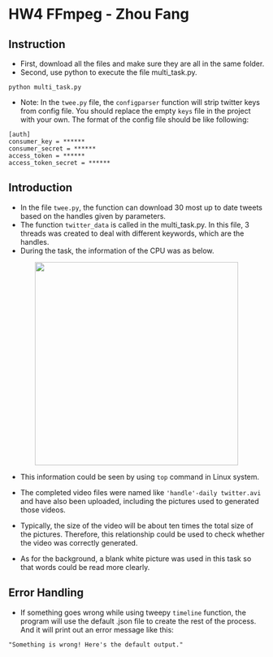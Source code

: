 # HW4 FFmpeg - Zhou Fang
## Instruction
- First, download all the files and make sure they are all in the same folder.
- Second, use python to execute the file multi_task.py.
```
python multi_task.py
```
- Note: In the `twee.py` file, the `configparser` function will strip twitter keys from config file. You should replace the empty `keys` file in the project with your own. The format of the config file should be like following:
```
[auth]
consumer_key = ******
consumer_secret = ******
access_token = ******
access_token_secret = ******
```

## Introduction
- In the file `twee.py`, the function can download 30 most up to date tweets based on the handles given by parameters.
- The function `twitter_data` is called in the multi_task.py. In this file, 3 threads was created to deal with different keywords, which are the handles.
- During the task, the information of the CPU was as below.
<p align="middle">
  <img src= "https://github.com/BUEC500C1/video-fzx2666/blob/master/CPU-info.png" width= 400>
 </p>
 
- This information could be seen by using `top` command in Linux system.

- The completed video files were named like `'handle'-daily twitter.avi` and have also been uploaded, including the pictures used to generated those videos. 
- Typically, the size of the video will be about ten times the total size of the pictures. Therefore, this relationship could be used to check whether the video was correctly generated.
- As for the background, a blank white picture was used in this task so that words could be read more clearly.

## Error Handling
- If something goes wrong while using tweepy `timeline` function, the program will use the default .json file to create the rest of the process. And it will print out an error message like this:
```
"Something is wrong! Here's the default output."
```
